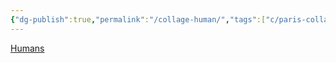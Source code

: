 ```yaml
---
{"dg-publish":true,"permalink":"/collage-human/","tags":["c/paris-collage","c/glasses","c/gloves","c/boot","c/flower","c/green","c/red","c/brown"],"created":"2024-01-01T17:05:08.444-05:00","updated":"2024-01-01T17:16:11.814-05:00"}
---
```



[Humans](https://www.instagram.com/p/B2M_kGLhX2U/)